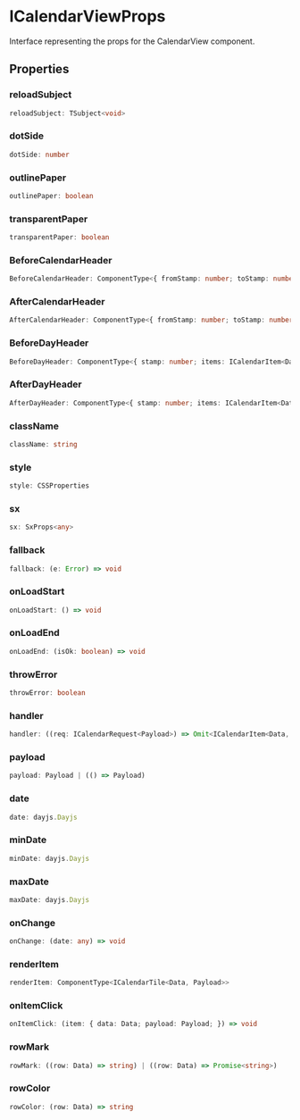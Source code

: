 # ICalendarViewProps

Interface representing the props for the CalendarView component.

## Properties

### reloadSubject

```ts
reloadSubject: TSubject<void>
```

### dotSide

```ts
dotSide: number
```

### outlinePaper

```ts
outlinePaper: boolean
```

### transparentPaper

```ts
transparentPaper: boolean
```

### BeforeCalendarHeader

```ts
BeforeCalendarHeader: ComponentType<{ fromStamp: number; toStamp: number; payload: Payload; }>
```

### AfterCalendarHeader

```ts
AfterCalendarHeader: ComponentType<{ fromStamp: number; toStamp: number; payload: Payload; }>
```

### BeforeDayHeader

```ts
BeforeDayHeader: ComponentType<{ stamp: number; items: ICalendarItem<Data, Payload>[]; payload: Payload; }>
```

### AfterDayHeader

```ts
AfterDayHeader: ComponentType<{ stamp: number; items: ICalendarItem<Data, Payload>[]; payload: Payload; }>
```

### className

```ts
className: string
```

### style

```ts
style: CSSProperties
```

### sx

```ts
sx: SxProps<any>
```

### fallback

```ts
fallback: (e: Error) => void
```

### onLoadStart

```ts
onLoadStart: () => void
```

### onLoadEnd

```ts
onLoadEnd: (isOk: boolean) => void
```

### throwError

```ts
throwError: boolean
```

### handler

```ts
handler: ((req: ICalendarRequest<Payload>) => Omit<ICalendarItem<Data, Payload>, "payload">[]) | ((req: ICalendarRequest<Payload>) => Promise<...>)
```

### payload

```ts
payload: Payload | (() => Payload)
```

### date

```ts
date: dayjs.Dayjs
```

### minDate

```ts
minDate: dayjs.Dayjs
```

### maxDate

```ts
maxDate: dayjs.Dayjs
```

### onChange

```ts
onChange: (date: any) => void
```

### renderItem

```ts
renderItem: ComponentType<ICalendarTile<Data, Payload>>
```

### onItemClick

```ts
onItemClick: (item: { data: Data; payload: Payload; }) => void
```

### rowMark

```ts
rowMark: ((row: Data) => string) | ((row: Data) => Promise<string>)
```

### rowColor

```ts
rowColor: (row: Data) => string
```
